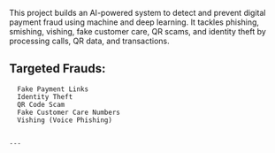 This project builds an AI-powered system to detect and prevent digital payment fraud using machine and deep learning.
It tackles phishing, smishing, vishing, fake customer care, QR scams, and identity theft by processing calls, QR data, and transactions.


## Targeted Frauds:
 ```
   Fake Payment Links
   Identity Theft 
   QR Code Scam 
   Fake Customer Care Numbers 
   Vishing (Voice Phishing)


---
